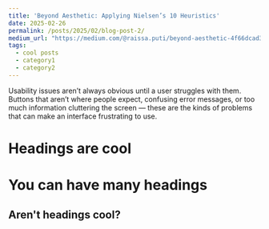 ```yaml
---
title: 'Beyond Aesthetic: Applying Nielsen’s 10 Heuristics'
date: 2025-02-26
permalink: /posts/2025/02/blog-post-2/
medium_url: "https://medium.com/@raissa.puti/beyond-aesthetic-4f66dcad3028"
tags:
  - cool posts
  - category1
  - category2
---
```


Usability issues aren’t always obvious until a user struggles with them. Buttons that aren’t where people expect, confusing error messages, or too much information cluttering the screen — these are the kinds of problems that can make an interface frustrating to use.

Headings are cool
======

You can have many headings
======

Aren't headings cool?
------

